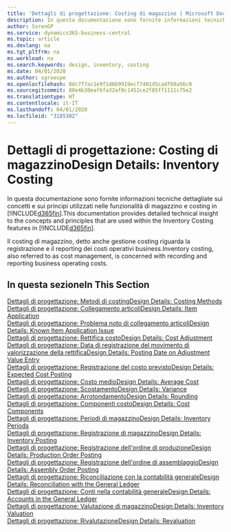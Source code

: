```yaml
---
title: 'Dettagli di progettazione: Costing di magazzino | Microsoft Docs'
description: In questa documentazione sono fornite informazioni tecniche dettagliate sui concetti e sui principi utilizzati nelle funzionalità di magazzino e costing in Business Central.
author: SorenGP
ms.service: dynamics365-business-central
ms.topic: article
ms.devlang: na
ms.tgt_pltfrm: na
ms.workload: na
ms.search.keywords: design, inventory, costing
ms.date: 04/01/2020
ms.author: sgroespe
ms.openlocfilehash: 8dc7f7ac1e9f1d6b9919ecf7401d5cadf69a56c0
ms.sourcegitcommit: 88e4b30eaf6fa32af0c1452ce2f85ff1111c75e2
ms.translationtype: HT
ms.contentlocale: it-IT
ms.lasthandoff: 04/01/2020
ms.locfileid: "3185302"
---
```

# <a name="design-details-inventory-costing"></a><span data-ttu-id="1966e-103">Dettagli di progettazione: Costing di magazzino</span><span class="sxs-lookup"><span data-stu-id="1966e-103">Design Details: Inventory Costing</span></span>
<span data-ttu-id="1966e-104">In questa documentazione sono fornite informazioni tecniche dettagliate sui concetti e sui principi utilizzati nelle funzionalità di magazzino e costing in [!INCLUDE[d365fin](includes/d365fin_md.md)].</span><span class="sxs-lookup"><span data-stu-id="1966e-104">This documentation provides detailed technical insight to the concepts and principles that are used within the Inventory Costing features in [!INCLUDE[d365fin](includes/d365fin_md.md)].</span></span>  

<span data-ttu-id="1966e-105">Il costing di magazzino, detto anche gestione costing riguarda la registrazione e il reporting dei costi operativi business.</span><span class="sxs-lookup"><span data-stu-id="1966e-105">Inventory costing, also referred to as cost management, is concerned with recording and reporting business operating costs.</span></span>  

## <a name="in-this-section"></a><span data-ttu-id="1966e-106">In questa sezione</span><span class="sxs-lookup"><span data-stu-id="1966e-106">In This Section</span></span>  
[<span data-ttu-id="1966e-107">Dettagli di progettazione: Metodi di costing</span><span class="sxs-lookup"><span data-stu-id="1966e-107">Design Details: Costing Methods</span></span>](design-details-costing-methods.md)  
[<span data-ttu-id="1966e-108">Dettagli di progettazione: Collegamento articoli</span><span class="sxs-lookup"><span data-stu-id="1966e-108">Design Details: Item Application</span></span>](design-details-item-application.md)  
[<span data-ttu-id="1966e-109">Dettagli di progettazione: Problema noto di collegamento articoli</span><span class="sxs-lookup"><span data-stu-id="1966e-109">Design Details: Known Item Application Issue</span></span>](design-details-inventory-zero-level-open-item-ledger-entries.md)  
[<span data-ttu-id="1966e-110">Dettagli di progettazione: Rettifica costo</span><span class="sxs-lookup"><span data-stu-id="1966e-110">Design Details: Cost Adjustment</span></span>](design-details-cost-adjustment.md)  
[<span data-ttu-id="1966e-111">Dettagli di progettazione: Data di registrazione del movimento di valorizzazione della rettifica</span><span class="sxs-lookup"><span data-stu-id="1966e-111">Design Details: Posting Date on Adjustment Value Entry</span></span>](design-details-inventory-adjustment-value-entry-posting-date.md)  
[<span data-ttu-id="1966e-112">Dettagli di progettazione: Registrazione del costo previsto</span><span class="sxs-lookup"><span data-stu-id="1966e-112">Design Details: Expected Cost Posting</span></span>](design-details-expected-cost-posting.md)  
[<span data-ttu-id="1966e-113">Dettagli di progettazione: Costo medio</span><span class="sxs-lookup"><span data-stu-id="1966e-113">Design Details: Average Cost</span></span>](design-details-average-cost.md)  
[<span data-ttu-id="1966e-114">Dettagli di progettazione: Scostamento</span><span class="sxs-lookup"><span data-stu-id="1966e-114">Design Details: Variance</span></span>](design-details-variance.md)  
[<span data-ttu-id="1966e-115">Dettagli di progettazione: Arrotondamento</span><span class="sxs-lookup"><span data-stu-id="1966e-115">Design Details: Rounding</span></span>](design-details-rounding.md)  
[<span data-ttu-id="1966e-116">Dettagli di progettazione: Componenti costo</span><span class="sxs-lookup"><span data-stu-id="1966e-116">Design Details: Cost Components</span></span>](design-details-cost-components.md)  
[<span data-ttu-id="1966e-117">Dettagli di progettazione: Periodi di magazzino</span><span class="sxs-lookup"><span data-stu-id="1966e-117">Design Details: Inventory Periods</span></span>](design-details-inventory-periods.md)  
[<span data-ttu-id="1966e-118">Dettagli di progettazione: Registrazione di magazzino</span><span class="sxs-lookup"><span data-stu-id="1966e-118">Design Details: Inventory Posting</span></span>](design-details-inventory-posting.md)  
[<span data-ttu-id="1966e-119">Dettagli di progettazione: Registrazione dell'ordine di produzione</span><span class="sxs-lookup"><span data-stu-id="1966e-119">Design Details: Production Order Posting</span></span>](design-details-production-order-posting.md)  
[<span data-ttu-id="1966e-120">Dettagli di progettazione: Registrazione dell'ordine di assemblaggio</span><span class="sxs-lookup"><span data-stu-id="1966e-120">Design Details: Assembly Order Posting</span></span>](design-details-assembly-order-posting.md)  
[<span data-ttu-id="1966e-121">Dettagli di progettazione: Riconciliazione con la contabilità generale</span><span class="sxs-lookup"><span data-stu-id="1966e-121">Design Details: Reconciliation with the General Ledger</span></span>](design-details-reconciliation-with-the-general-ledger.md)  
[<span data-ttu-id="1966e-122">Dettagli di progettazione: Conti nella contabilità generale</span><span class="sxs-lookup"><span data-stu-id="1966e-122">Design Details: Accounts in the General Ledger</span></span>](design-details-accounts-in-the-general-ledger.md)  
[<span data-ttu-id="1966e-123">Dettagli di progettazione: Valutazione di magazzino</span><span class="sxs-lookup"><span data-stu-id="1966e-123">Design Details: Inventory Valuation</span></span>](design-details-inventory-valuation.md)  
[<span data-ttu-id="1966e-124">Dettagli di progettazione: Rivalutazione</span><span class="sxs-lookup"><span data-stu-id="1966e-124">Design Details: Revaluation</span></span>](design-details-revaluation.md)
